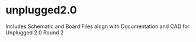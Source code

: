 # unplugged2.0

Includes Schematic and Board Files alogn with Documentation and CAD for Unplugged 2.0 Round 2

